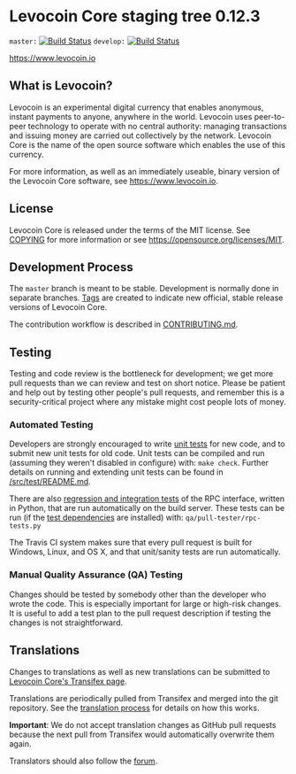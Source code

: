 Levocoin Core staging tree 0.12.3
===============================

`master:` [![Build Status](https://travis-ci.org/levocoinpay/levocoin.svg?branch=master)](https://travis-ci.org/levocoinpay/levocoin) `develop:` [![Build Status](https://travis-ci.org/levocoinpay/levocoin.svg?branch=develop)](https://travis-ci.org/levocoinpay/levocoin/branches)

https://www.levocoin.io


What is Levocoin?
----------------

Levocoin is an experimental digital currency that enables anonymous, instant
payments to anyone, anywhere in the world. Levocoin uses peer-to-peer technology
to operate with no central authority: managing transactions and issuing money
are carried out collectively by the network. Levocoin Core is the name of the open
source software which enables the use of this currency.

For more information, as well as an immediately useable, binary version of
the Levocoin Core software, see https://www.levocoin.io.


License
-------

Levocoin Core is released under the terms of the MIT license. See [COPYING](COPYING) for more
information or see https://opensource.org/licenses/MIT.

Development Process
-------------------

The `master` branch is meant to be stable. Development is normally done in separate branches.
[Tags](https://github.com/levocoinpay/levocoin/tags) are created to indicate new official,
stable release versions of Levocoin Core.

The contribution workflow is described in [CONTRIBUTING.md](CONTRIBUTING.md).

Testing
-------

Testing and code review is the bottleneck for development; we get more pull
requests than we can review and test on short notice. Please be patient and help out by testing
other people's pull requests, and remember this is a security-critical project where any mistake might cost people
lots of money.

### Automated Testing

Developers are strongly encouraged to write [unit tests](src/test/README.md) for new code, and to
submit new unit tests for old code. Unit tests can be compiled and run
(assuming they weren't disabled in configure) with: `make check`. Further details on running
and extending unit tests can be found in [/src/test/README.md](/src/test/README.md).

There are also [regression and integration tests](/qa) of the RPC interface, written
in Python, that are run automatically on the build server.
These tests can be run (if the [test dependencies](/qa) are installed) with: `qa/pull-tester/rpc-tests.py`

The Travis CI system makes sure that every pull request is built for Windows, Linux, and OS X, and that unit/sanity tests are run automatically.

### Manual Quality Assurance (QA) Testing

Changes should be tested by somebody other than the developer who wrote the
code. This is especially important for large or high-risk changes. It is useful
to add a test plan to the pull request description if testing the changes is
not straightforward.

Translations
------------

Changes to translations as well as new translations can be submitted to
[Levocoin Core's Transifex page](https://www.transifex.com/projects/p/levocoin/).

Translations are periodically pulled from Transifex and merged into the git repository. See the
[translation process](doc/translation_process.md) for details on how this works.

**Important**: We do not accept translation changes as GitHub pull requests because the next
pull from Transifex would automatically overwrite them again.

Translators should also follow the [forum](https://bitcointalk.org/index.php?topic=5099476.0).
